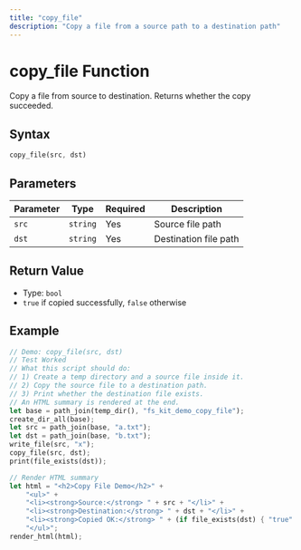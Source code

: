```yaml
---
title: "copy_file"
description: "Copy a file from a source path to a destination path"
---
```


# copy_file Function

Copy a file from source to destination. Returns whether the copy succeeded.

## Syntax

```rust
copy_file(src, dst)
```

## Parameters

| Parameter | Type | Required | Description |
|-----------|------|----------|-------------|
| `src` | `string` | Yes | Source file path |
| `dst` | `string` | Yes | Destination file path |

## Return Value

- Type: `bool`
- `true` if copied successfully, `false` otherwise

## Example

```rust
// Demo: copy_file(src, dst)
// Test Worked
// What this script should do:
// 1) Create a temp directory and a source file inside it.
// 2) Copy the source file to a destination path.
// 3) Print whether the destination file exists.
// An HTML summary is rendered at the end.
let base = path_join(temp_dir(), "fs_kit_demo_copy_file");
create_dir_all(base);
let src = path_join(base, "a.txt");
let dst = path_join(base, "b.txt");
write_file(src, "x");
copy_file(src, dst);
print(file_exists(dst));

// Render HTML summary
let html = "<h2>Copy File Demo</h2>" +
    "<ul>" +
    "<li><strong>Source:</strong> " + src + "</li>" +
    "<li><strong>Destination:</strong> " + dst + "</li>" +
    "<li><strong>Copied OK:</strong> " + (if file_exists(dst) { "true" } else { "false" }) + "</li>" +
    "</ul>";
render_html(html);
```
